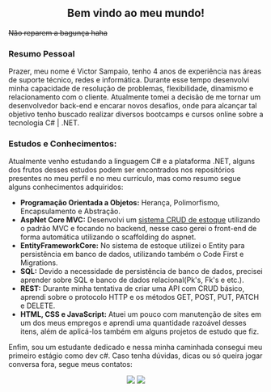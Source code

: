 <h2 align="center">Bem vindo ao meu mundo!</h1>

<s>Não reparem a bagunça haha</s>

<h3>Resumo Pessoal</h3>
<p>Prazer, meu nome é Victor Sampaio, tenho 4 anos de experiência nas áreas de suporte técnico, redes e informática. Durante esse tempo desenvolvi minha capacidade de resolução de problemas, flexibilidade, dinamismo e relacionamento com o cliente.
Atualmente tomei a decisão de me tornar um desenvolvedor back-end e encarar novos desafios, onde para alcançar tal objetivo tenho buscado realizar diversos bootcamps e cursos online sobre a tecnologia C# | .NET.
</p>


<h3>Estudos e Conhecimentos:</h3>

<p>Atualmente venho estudando a linguagem C# e a plataforma .NET, alguns dos frutos desses estudos podem ser encontrados nos repositórios presentes no meu perfil e no meu currículo, mas como resumo segue alguns conhecimentos adquiridos:</p>

<ul>
    <li><b>Programação Orientada a Objetos:</b> Herança, Polimorfismo, Encapsulamento e Abstração.</li>
	<li><b>AspNet Core MVC:</b> Desenvolvi um <a href="https://github.com/VictorSamp/Inventory">sistema CRUD de estoque</a> utilizando o padrão MVC e focando no backend, nesse caso gerei o front-end de forma automática utilizando o scaffolding do aspnet.</li>
    <li><b>EntityFrameworkCore:</b> No sistema de estoque utilizei o Entity para persistência em banco de dados, 					utilizando também o Code First e Migrations.</li>
    <li><b>SQL:</b> Devido a necessidade de persistência de banco de dados, precisei aprender sobre SQL e banco de dados 							relacional(Pk's, Fk's e etc.).</li>
    <li><b>REST:</b> Durante minha tentativa de criar uma API com CRUD básico, aprendi sobre o protocolo HTTP e os métodos GET, POST, PUT, PATCH e DELETE.</li>
    <li><b>HTML, CSS e JavaScript:</b> Atuei um pouco com manutenção de sites em um dos meus empregos e aprendi uma quantidade razoável desses itens, além de aplicá-los também em alguns projetos de estudo que fiz.</li>
</ul>
</hr>

<p>Enfim, sou um estudante dedicado e nessa minha caminhada consegui meu primeiro estágio como dev c#. Caso tenha dúvidas, dicas ou só queira jogar conversa fora, segue meus contatos:</p> 

<div align="center">       
    <a href="https://www.linkedin.com/in/victormsampaio/"><img src="https://img.shields.io/badge/LinkedIn--000?style=social&logo=Linkedin&logoColor=0077B5&link=https://www.linkedin.com/in/victormsampaio/" /></a>
    <a href="mailto:victor.msampaio@outlook.com.br"><img src="https://img.shields.io/badge/email--000?style=social&logo=microsoft-outlook&logoColor=0078d4&link=mailto:victor.msampaio@outlook.com.br" /></a>





